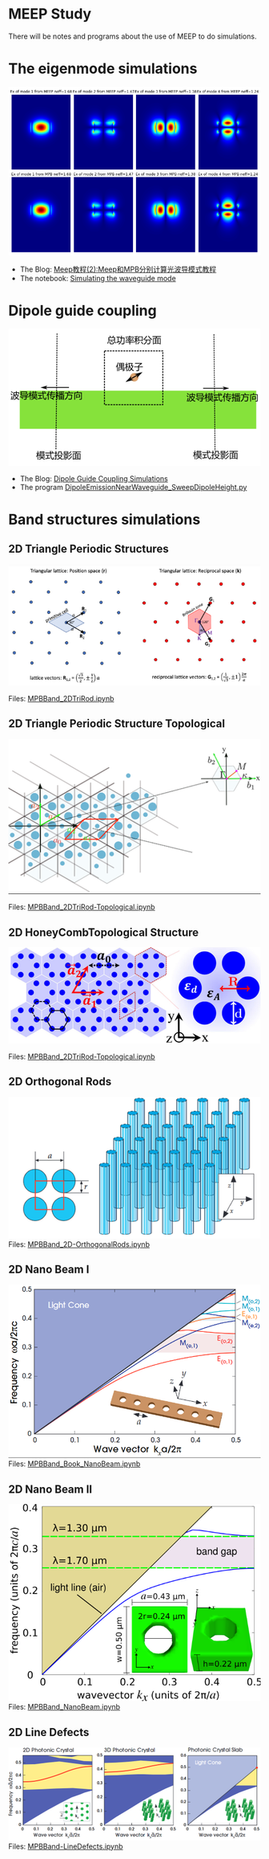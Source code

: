 # MEEP Study
There will be notes and programs about the use of MEEP to do simulations.

# The eigenmode simulations

![](./Figures/SimulatedFieldCompare.png)

* The Blog:  [Meep教程(2):Meep和MPB分别计算光波导模式教程](https://knifelees3.github.io/2021/07/11/C_%E6%95%99%E7%A8%8B_%E7%94%A8Meep%E5%92%8CMPB%E8%AE%A1%E7%AE%97%E5%85%89%E6%B3%A2%E5%AF%BC%E6%A8%A1%E5%BC%8F/) 
* The notebook: [Simulating the waveguide mode](https://github.com/knifelees3/MEEPStudy/blob/master/WaveguideModeSimulations.ipynb)

# Dipole guide coupling

![image-20250215084310269](README.assets/image-20250215084310269.png)

* The Blog: [Dipole Guide Coupling Simulations](https://knifelees3.github.io/2021/07/11/C_%E6%95%99%E7%A8%8B_%E7%94%A8Meep%E8%AE%A1%E7%AE%97%E5%81%B6%E6%9E%81%E5%AD%90%E8%80%A6%E5%90%88%E5%88%B0%E5%85%89%E6%B3%A2%E5%AF%BC%E6%A8%A1%E5%BC%8F%E7%9A%84%E6%95%88%E7%8E%87/)
* The program [DipoleEmissionNearWaveguide_SweepDipoleHeight.py](https://github.com/knifelees3/MEEPStudy/blob/master/DipoleEmissionNearWaveguide_SweepDipoleHeight.py)

# Band structures simulations

## 2D Triangle Periodic Structures

![image-20250215083032467](README.assets/image-20250215083032467.png)

Files: [MPBBand_2DTriRod.ipynb](https://github.com/knifelees3/MEEPStudy/blob/master/MPBBand_2DTriRod.ipynb)



## 2D Triangle Periodic Structure Topological

![image-20250215083246906](README.assets/image-20250215083246906.png)

Files: [MPBBand_2DTriRod-Topological.ipynb](https://github.com/knifelees3/MEEPStudy/blob/master/MPBBand_2DTriRod-Topological.ipynb)



## 2D HoneyCombTopological Structure 

![image-20250215083426206](README.assets/image-20250215083426206.png)

Files: [MPBBand_2DTriRod-Topological.ipynb](https://github.com/knifelees3/MEEPStudy/blob/master/MPBBand_2DHoneyCombTopologicalRealization.ipynb)


## 2D Orthogonal Rods

![image-20250215083457443](README.assets/image-20250215083457443.png)
Files: [MPBBand_2D-OrthogonalRods.ipynb](https://github.com/knifelees3/MEEPStudy/blob/master/MPBBand_2D-OrthogonalRods.ipynb)





## 2D Nano Beam I

![image-20250215083536324](README.assets/image-20250215083536324.png)
Files: [MPBBand_Book_NanoBeam.ipynb](https://github.com/knifelees3/MEEPStudy/blob/master/MPBBand_Book_NanoBeam.ipynb)



## 2D Nano Beam II
![image-20250215083616057](README.assets/image-20250215083616057.png)
Files: [MPBBand_NanoBeam.ipynb](https://github.com/knifelees3/MEEPStudy/blob/master/MPBBand_NanoBeam.ipynb)



## 2D Line Defects

![image-20250215083645133](README.assets/image-20250215083645133.png)
Files: [MPBBand-LineDefects.ipynb](https://github.com/knifelees3/MEEPStudy/blob/master/MPBBand-LineDefects.ipynb)

